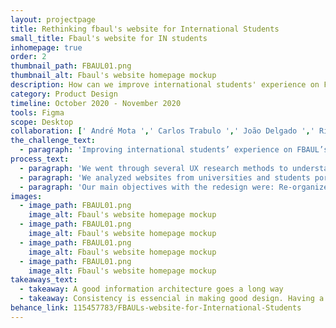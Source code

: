 ```yaml
---
layout: projectpage
title: Rethinking fbaul's website for International Students
small_title: Fbaul's website for IN students
inhomepage: true
order: 2
thumbnail_path: FBAUL01.png
thumbnail_alt: Fbaul's website homepage mockup
description: How can we improve international students' experience on Fbaul's website, considering the current pain points?
category: Product Design
timeline: October 2020 - November 2020
tools: Figma
scope: Desktop
collaboration: [' André Mota ',' Carlos Trabulo ',' João Delgado ',' Rita Pereira ']
the_challenge_text: 
  - paragraph: 'Improving international students’ experience on FBAUL’s website, considering the current pain points.'
process_text:
  - paragraph: 'We went through several UX research methods to understand how the website currently works, its main issues, and then we tried to find solutions to those problems.'
  - paragraph: 'We analyzed websites from universities and students portals, in order to understand what is already done in the International Students field. To understand better our target, we created two personas representing two exchange students.'
  - paragraph: 'Our main objectives with the redesign were: Re-organize the information architecture; Provide greater accessibility and intuitiveness; Make the website cleaner and more appealing; Building more dynamic pages.'
images:
  - image_path: FBAUL01.png
    image_alt: Fbaul's website homepage mockup
  - image_path: FBAUL01.png
    image_alt: Fbaul's website homepage mockup
  - image_path: FBAUL01.png
    image_alt: Fbaul's website homepage mockup
  - image_path: FBAUL01.png
    image_alt: Fbaul's website homepage mockup
takeaways_text:
  - takeaway: A good information architecture goes a long way
  - takeaway: Consistency is essencial in making good design. Having a design system and rules to apply it makes more dynamic and appealing pages.
behance_link: 115457783/FBAULs-website-for-International-Students 
---
```


